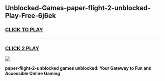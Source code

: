 
## Unblocked-Games-paper-flight-2-unblocked-Play-Free-6j6ek
<h3>
<a href="https://premium76.site?title=paper-flight-2-unblocked&ref=19M">CLICK TO PLAY</a></h3>
<hr>

<h3>
<a href="https://premium76.site?title=paper-flight-2-unblocked&ref=19M">CLICK 2 PLAY</a>
  
</h3>

<a href="https://premium76.site?title=paper-flight-2-unblocked&ref=19M"><img src="https://clearcache.store/games.png"></a>


**paper-flight-2-unblocked games unblocked: Your Gateway to Fun and Accessible Online Gaming**
